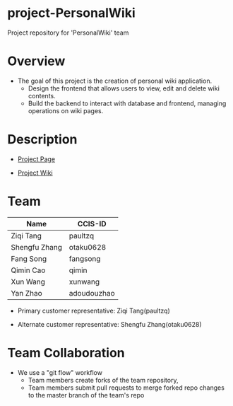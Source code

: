 # project-PersonalWiki
Project repository for 'PersonalWiki' team

# Overview

* The goal of this project is the creation of personal wiki application.
     * Design the frontend that allows users to view, edit and delete wiki contents.
     * Build the backend to interact with database and frontend, managing operations on wiki pages.

# Description

* [Project Page](https://pages.github.ccs.neu.edu/2020SPCS5500SV/project-PersonalWiki/)

* [Project Wiki](https://github.ccs.neu.edu/2020SPCS5500SV/project-PersonalWiki/wiki)


# Team


|Name|CCIS-ID|
|------|-------|
|Ziqi Tang|paultzq|
|Shengfu Zhang|otaku0628|
|Fang Song|fangsong|
|Qimin Cao|qimin|
|Xun Wang|xunwang|
|Yan Zhao|adoudouzhao|

* Primary customer representative: Ziqi Tang(paultzq)

* Alternate customer representative: Shengfu Zhang(otaku0628)



# Team Collaboration
* We use a "git flow" workflow 
     * Team members create forks of the team repository, 
     * Team members submit pull requests to merge forked repo changes to the master branch of the team's repo
